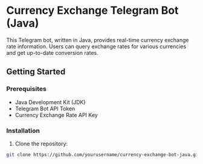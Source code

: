 # Currency Exchange Telegram Bot (Java)

This Telegram bot, written in Java, provides real-time currency exchange rate information. Users can query exchange rates for various currencies and get up-to-date conversion rates.

## Getting Started

### Prerequisites

- Java Development Kit (JDK)
- Telegram Bot API Token
- Currency Exchange Rate API Key

### Installation

1. Clone the repository:

```bash
git clone https://github.com/yourusername/currency-exchange-bot-java.git
